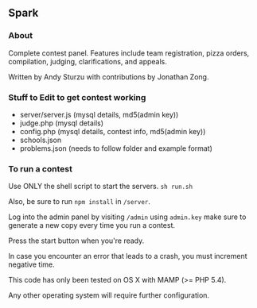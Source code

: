 ## Spark
### About
Complete contest panel. Features include team registration, pizza orders, compilation, judging, clarifications, and appeals.

Written by Andy Sturzu with contributions by Jonathan Zong.
### Stuff to Edit to get contest working
* server/server.js (mysql details, md5(admin key))
* judge.php (mysql details)
* config.php (mysql details, contest info, md5(admin key))
* schools.json
* problems.json (needs to follow folder and example format)

### To run a contest

Use ONLY the shell script to start the servers. ``` sh run.sh ```

Also, be sure to run ``` npm install ``` in ``` /server ```.

Log into the admin panel by visiting ``` /admin ``` using ``` admin.key ``` make sure to generate a new copy every time you run a contest.

Press the start button when you're ready.

In case you encounter an error that leads to a crash, you must increment negative time.

This code has only been tested on OS X with MAMP (>= PHP 5.4).

Any other operating system will require further configuration.
